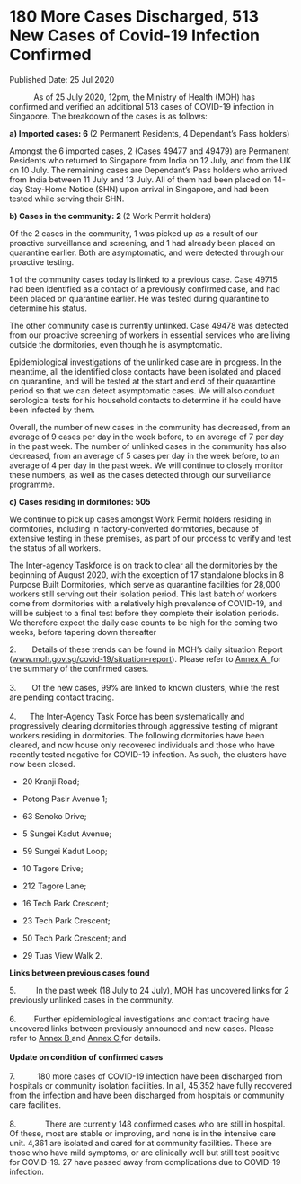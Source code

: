 <html>
    <meta http-equiv="Content-Type" content="text/html; charset=utf-8"/>
    <meta charset="utf-8"/>
    <title> 180 More Cases Discharged, 513 New Cases of Covid-19 Infection Confirmed</title>
    <body><h1> 180 More Cases Discharged, 513 New Cases of Covid-19 Infection Confirmed</h1>
    <p>Published Date: 25 Jul 2020</p> <div><p>&nbsp; &nbsp; &nbsp; &nbsp; &nbsp; &nbsp;As of 25 July 2020, 12pm, the Ministry of Health (MOH) has confirmed and verified an additional 513 cases of COVID-19 infection in Singapore. The breakdown of the cases is as follows:</p><p><strong>a) Imported cases: 6&nbsp;</strong>(2 Permanent Residents, 4 Dependant’s Pass holders)</p><p>Amongst the 6 imported cases, 2 (Cases 49477 and 49479) are Permanent Residents who returned to Singapore from India on 12 July, and from the UK on 10 July. The remaining cases are Dependant’s Pass holders who arrived from India between 11 July and 13 July. All of them had been placed on 14-day Stay-Home Notice (SHN) upon arrival in Singapore, and had been tested while serving their SHN.</p><p><strong>b) Cases in the community: 2&nbsp;</strong>(2 Work Permit holders)<br></p><p>Of the 2 cases in the community, 1 was picked up as a result of our proactive surveillance and screening, and 1 had already been placed on quarantine earlier. Both are asymptomatic, and were detected through our proactive testing.</p><p>1 of the community cases today is linked to a previous case. Case 49715 had been identified as a contact of a previously confirmed case, and had been placed on quarantine earlier. He was tested during quarantine to determine his status.&nbsp;&nbsp;</p><p>The other community case is currently unlinked. Case 49478 was detected from our proactive screening of workers in essential services who are living outside the dormitories, even though he is asymptomatic.</p><p>Epidemiological investigations of the unlinked case are in progress. In the meantime, all the identified close contacts have been isolated and placed on quarantine, and will be tested at the start and end of their quarantine period so that we can detect asymptomatic cases. We will also conduct serological tests for his household contacts to determine if he could have been infected by them.</p><p>Overall, the number of new cases in the community has decreased, from an average of 9 cases per day in the week before, to an average of 7 per day in the past week. The number of unlinked cases in the community has also decreased, from an average of 5 cases per day in the week before, to an average of 4 per day in the past week.&nbsp;We will continue to closely monitor these numbers, as well as the cases detected through our surveillance programme.</p><p><strong>c) Cases residing in dormitories: 505</strong></p><p>We continue to pick up cases amongst Work Permit holders residing in dormitories, including in factory-converted dormitories, because of extensive testing in these premises, as part of our process to verify and test the status of all workers.</p><p>The Inter-agency Taskforce is on track to clear all the dormitories by the beginning of August 2020, with the exception of 17 standalone blocks in 8 Purpose Built Dormitories, which serve as quarantine facilities for 28,000 workers still serving out their isolation period. This last batch of workers come from dormitories with a relatively high prevalence of COVID-19, and will be subject to a final test before they complete their isolation periods. We therefore expect the daily case counts to be high for the coming two weeks, before tapering down thereafter</p><p>2.&nbsp; &nbsp; &nbsp; &nbsp;Details of these trends can be found in MOH’s daily situation Report (<a href="http://www.moh.gov.sg/covid-19/situation-report">www.moh.gov.sg/covid-19/situation-report</a>). Please refer to&nbsp;<u><a href="/docs/librariesprovider5/pressroom/annex-a-(25-jul).pdf?sfvrsn=dac55a0e_0" title="Annex A ">Annex A&nbsp;</a>&nbsp;</u>for the summary of the confirmed cases.<br><br>3.&nbsp; &nbsp; &nbsp; &nbsp;Of the new cases, 99% are linked to known clusters, while the rest are pending contact tracing.<br><br>4.&nbsp; &nbsp; &nbsp; The Inter-Agency Task Force has been systematically and progressively clearing dormitories through aggressive testing of migrant workers residing in dormitories. The following dormitories have been cleared, and now house only recovered individuals and those who have recently tested negative for COVID-19 infection. As such, the clusters have now been closed.</p></div><div><ul><li><p>20 Kranji Road;</p></li><li><p>Potong Pasir Avenue 1;</p></li><li><p>63 Senoko Drive;</p></li><li><p>5 Sungei Kadut Avenue;</p></li><li><p>59 Sungei Kadut Loop;</p></li><li><p>10 Tagore Drive;</p></li><li><p>212 Tagore Lane;</p></li><li><p>16 Tech Park Crescent;</p></li><li><p>23 Tech Park Crescent;</p></li><li><p>50 Tech Park Crescent; and</p></li><li><p>29 Tuas View Walk 2.</p></li></ul></div><p><strong>Links between previous cases found</strong></p><p>5.&nbsp; &nbsp; &nbsp; &nbsp; &nbsp;In the past week (18 July to 24 July), MOH has uncovered links for 2 previously unlinked cases in the community.<br><br>6.&nbsp; &nbsp; &nbsp; &nbsp; Further epidemiological investigations and contact tracing have uncovered links between previously announced and new cases. Please refer to&nbsp;<u><u><a href="/docs/librariesprovider5/pressroom/annex-b-(25-jul).pdf?sfvrsn=2dce3ec4_0">Annex B</a>&nbsp;</u></u>and&nbsp;<u><a href="/docs/librariesprovider5/pressroom/annex-c-(25-jul).pdf?sfvrsn=67465ac8_0" title="Annex C">Annex C</a>&nbsp;</u>for details.<br><br><strong>Update on condition of confirmed cases<br></strong><br>7.&nbsp; &nbsp; &nbsp; &nbsp; &nbsp; 180 more cases of COVID-19 infection have been discharged from hospitals or community isolation facilities. In all, 45,352 have fully recovered from the infection and have been discharged from hospitals or community care facilities.<br><br>8.&nbsp; &nbsp; &nbsp; &nbsp; &nbsp; &nbsp; &nbsp;There are currently 148 confirmed cases who are still in hospital. Of these, most are stable or improving, and none is in the intensive care unit. 4,361 are isolated and cared for at community facilities. These are those who have mild symptoms, or are clinically well but still test positive for COVID-19. 27 have passed away from complications due to COVID-19 infection.</p></body>
</html>